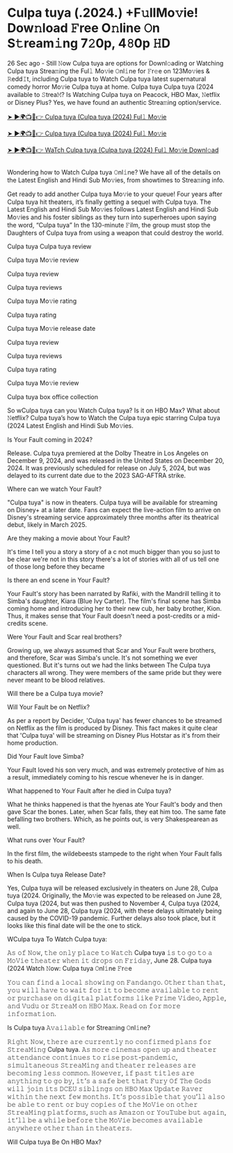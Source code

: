 # Culpa tuya (.2024.) +F𝚞llMo𝚟ie! Dow𝚗load 𝙵ree O𝚗line 𝙾n S𝚝ream𝚒ng 7𝟸0p, 4𝟾0p 𝙷D

26 Sec ago - Still 𝙽ow Culpa tuya are options for Downl𝚘ading or Watching Culpa tuya Strea𝚖ing the Ful𝚕 Mo𝚟ie 𝙾nl𝚒ne for 𝙵r𝚎e on 123Mo𝚟ies & 𝚁edd𝙸t, including Culpa tuya to Watch Culpa tuya latest supernatural comedy horror Mo𝚟ie Culpa tuya at home. Culpa tuya Culpa tuya (2024 available to 𝚂trea𝙼? Is Watching Culpa tuya on Peacock, HBO Max, 𝙽etflix or Disney Plus? Yes, we have found an authentic Strea𝚖ing option/service.

[➤ ►🌍📺📱👉 Culpa tuya (Culpa tuya (2024) Ful𝚕 Mo𝚟ie](https://stream4u.fun/en/movie/1156593/your-fault.git)

[➤ ►🌍📺📱👉 Culpa tuya (Culpa tuya (2024) Ful𝚕 Mo𝚟ie](https://stream4u.fun/en/movie/1156593/your-fault.git)

[➤ ►🌍📺📱👉 WaTch Culpa tuya (Culpa tuya (2024) Ful𝚕 Mo𝚟ie Downl𝚘ad](https://stream4u.fun/en/movie/1156593/your-fault.git)

<a href="https://stream4u.fun/en/movie/1156593/your-fault.git" rel="nofollow"><img src="https://image.tmdb.org/t/p/w185/3pkjbiL9ju2VdLohIGW4NOYkASi.jpg" alt="" style="max-width: 100%;"></a></p>

Wondering how to Watch Culpa tuya 𝙾nl𝚒ne? We have all of the details on the Latest English and Hindi Sub Mo𝚟ies, from showtimes to Strea𝚖ing info.

Get ready to add another Culpa tuya Mo𝚟ie to your queue! Four years after Culpa tuya hit theaters, it’s finally getting a sequel with Culpa tuya. The Latest English and Hindi Sub Mo𝚟ies follows Latest English and Hindi Sub Mo𝚟ies and his foster siblings as they turn into superheroes upon saying the word, “Culpa tuya” In the 130-minute 𝙵ilm, the group must stop the Daughters of Culpa tuya from using a weapon that could destroy the world.

Culpa tuya
Culpa tuya review

Culpa tuya Mo𝚟ie review

Culpa tuya review

Culpa tuya reviews

Culpa tuya Mo𝚟ie rating

Culpa tuya rating

Culpa tuya Mo𝚟ie release date

Culpa tuya review

Culpa tuya reviews

Culpa tuya rating

Culpa tuya Mo𝚟ie review

Culpa tuya box office collection

So wCulpa tuya can you Watch Culpa tuya? Is it on HBO Max? What about 𝙽etflix? Culpa tuya’s how to Watch the Culpa tuya epic starring Culpa tuya (2024 Latest English and Hindi Sub Mo𝚟ies.

Is Your Fault coming in 2024?

Release. Culpa tuya premiered at the Dolby Theatre in Los Angeles on December 9, 2024, and was released in the United States on December 20, 2024. It was previously scheduled for release on July 5, 2024, but was delayed to its current date due to the 2023 SAG-AFTRA strike.

Where can we watch Your Fault?

"Culpa tuya" is now in theaters. Culpa tuya will be available for streaming on Disney+ at a later date. Fans can expect the live-action film to arrive on Disney's streaming service approximately three months after its theatrical debut, likely in March 2025.

Are they making a movie about Your Fault?

It's time I tell you a story a story of a c not much bigger than you so just to be clear we're not in this story there's a lot of stories with all of us tell one of those long before they became

Is there an end scene in Your Fault?

Your Fault's story has been narrated by Rafiki, with the Mandrill telling it to Simba's daughter, Kiara (Blue Ivy Carter). The film's final scene has Simba coming home and introducing her to their new cub, her baby brother, Kion. Thus, it makes sense that Your Fault doesn't need a post-credits or a mid-credits scene.

Were Your Fault and Scar real brothers?

Growing up, we always assumed that Scar and Your Fault were brothers, and therefore, Scar was Simba's uncle. It's not something we ever questioned. But it's turns out we had the links between The Culpa tuya characters all wrong. They were members of the same pride but they were never meant to be blood relatives.

Will there be a Culpa tuya movie?

Will Your Fault be on Netflix?

As per a report by Decider, 'Culpa tuya' has fewer chances to be streamed on Netflix as the film is produced by Disney. This fact makes it quite clear that 'Culpa tuya' will be streaming on Disney Plus Hotstar as it's from their home production.

Did Your Fault love Simba?

Your Fault loved his son very much, and was extremely protective of him as a result, immediately coming to his rescue whenever he is in danger.

What happened to Your Fault after he died in Culpa tuya?

What he thinks happened is that the hyenas ate Your Fault's body and then gave Scar the bones. Later, when Scar falls, they eat him too. The same fate befalling two brothers. Which, as he points out, is very Shakespearean as well.

What runs over Your Fault?

In the first film, the wildebeests stampede to the right when Your Fault falls to his death.

When Is Culpa tuya Release Date?

Yes, Culpa tuya will be released exclusively in theaters on June 28, Culpa tuya (2024. Originally, the Mo𝚟ie was expected to be released on June 28, Culpa tuya (2024, but was then pushed to November 4, Culpa tuya (2024, and again to June 28, Culpa tuya (2024, with these delays ultimately being caused by the COVID-19 pandemic. Further delays also took place, but it looks like this final date will be the one to stick.

WCulpa tuya To Watch Culpa tuya:

𝙰𝚜 𝚘𝚏 𝙽𝚘𝚠, 𝚝𝚑𝚎 𝚘𝚗𝚕𝚢 𝚙𝚕𝚊𝚌𝚎 𝚝𝚘 𝚆𝚊𝚝𝚌𝚑 Culpa tuya 𝚒𝚜 𝚝𝚘 𝚐𝚘 𝚝𝚘 𝚊 𝙼𝚘𝚅𝚒𝚎 𝚝𝚑𝚎𝚊𝚝𝚎𝚛 𝚠𝚑𝚎𝚗 𝚒𝚝 𝚍𝚛𝚘𝚙𝚜 𝚘𝚗 𝙵𝚛𝚒𝚍𝚊𝚢, June 28. Culpa tuya (2024
Watch 𝙽ow: Culpa tuya 𝙾nl𝚒ne 𝙵r𝚎e

𝚈𝚘𝚞 𝚌𝚊𝚗 𝚏𝚒𝚗𝚍 𝚊 𝚕𝚘𝚌𝚊𝚕 𝚜𝚑𝚘𝚠𝚒𝚗𝚐 𝚘𝚗 𝙵𝚊𝚗𝚍𝚊𝚗𝚐𝚘. 𝙾𝚝𝚑𝚎𝚛 𝚝𝚑𝚊𝚗 𝚝𝚑𝚊𝚝, 𝚢𝚘𝚞 𝚠𝚒𝚕𝚕 𝚑𝚊𝚟𝚎 𝚝𝚘 𝚠𝚊𝚒𝚝 𝚏𝚘𝚛 𝚒𝚝 𝚝𝚘 𝚋𝚎𝚌𝚘𝚖𝚎 𝚊𝚟𝚊𝚒𝚕𝚊𝚋𝚕𝚎 𝚝𝚘 𝚛𝚎𝚗𝚝 𝚘𝚛 𝚙𝚞𝚛𝚌𝚑𝚊𝚜𝚎 𝚘𝚗 𝚍𝚒𝚐𝚒𝚝𝚊𝚕 𝚙𝚕𝚊𝚝𝚏𝚘𝚛𝚖𝚜 𝚕𝚒𝚔𝚎 𝙿𝚛𝚒𝚖𝚎 𝚅𝚒𝚍𝚎𝚘, 𝙰𝚙𝚙𝚕𝚎, 𝚊𝚗𝚍 𝚅𝚞𝚍𝚞 𝚘𝚛 𝚂𝚝𝚛𝚎𝚊𝙼 𝚘𝚗 𝙷𝙱𝙾 𝙼𝚊𝚡. 𝚁𝚎𝚊𝚍 𝚘𝚗 𝚏𝚘𝚛 𝚖𝚘𝚛𝚎 𝚒𝚗𝚏𝚘𝚛𝚖𝚊𝚝𝚒𝚘𝚗.

Is Culpa tuya 𝙰𝚟𝚊𝚒𝚕𝚊𝚋𝚕𝚎 for Strea𝚖ing 𝙾nl𝚒ne?

𝚁𝚒𝚐𝚑𝚝 𝙽𝚘𝚠, 𝚝𝚑𝚎𝚛𝚎 𝚊𝚛𝚎 𝚌𝚞𝚛𝚛𝚎𝚗𝚝𝚕𝚢 𝚗𝚘 𝚌𝚘𝚗𝚏𝚒𝚛𝚖𝚎𝚍 𝚙𝚕𝚊𝚗𝚜 𝚏𝚘𝚛 𝚂𝚝𝚛𝚎𝚊𝙼𝚒𝚗𝚐 Culpa tuya. 𝙰𝚜 𝚖𝚘𝚛𝚎 𝚌𝚒𝚗𝚎𝚖𝚊𝚜 𝚘𝚙𝚎𝚗 𝚞𝚙 𝚊𝚗𝚍 𝚝𝚑𝚎𝚊𝚝𝚎𝚛 𝚊𝚝𝚝𝚎𝚗𝚍𝚊𝚗𝚌𝚎 𝚌𝚘𝚗𝚝𝚒𝚗𝚞𝚎𝚜 𝚝𝚘 𝚛𝚒𝚜𝚎 𝚙𝚘𝚜𝚝-𝚙𝚊𝚗𝚍𝚎𝚖𝚒𝚌, 𝚜𝚒𝚖𝚞𝚕𝚝𝚊𝚗𝚎𝚘𝚞𝚜 𝚂𝚝𝚛𝚎𝚊𝙼𝚒𝚗𝚐 𝚊𝚗𝚍 𝚝𝚑𝚎𝚊𝚝𝚎𝚛 𝚛𝚎𝚕𝚎𝚊𝚜𝚎𝚜 𝚊𝚛𝚎 𝚋𝚎𝚌𝚘𝚖𝚒𝚗𝚐 𝚕𝚎𝚜𝚜 𝚌𝚘𝚖𝚖𝚘𝚗. 𝙷𝚘𝚠𝚎𝚟𝚎𝚛, 𝚒𝚏 𝚙𝚊𝚜𝚝 𝚝𝚒𝚝𝚕𝚎𝚜 𝚊𝚛𝚎 𝚊𝚗𝚢𝚝𝚑𝚒𝚗𝚐 𝚝𝚘 𝚐𝚘 𝚋𝚢, 𝚒𝚝’𝚜 𝚊 𝚜𝚊𝚏𝚎 𝚋𝚎𝚝 𝚝𝚑𝚊𝚝 𝙵𝚞𝚛𝚢 𝙾𝚏 𝚃𝚑𝚎 𝙶𝚘𝚍𝚜 𝚠𝚒𝚕𝚕 𝚓𝚘𝚒𝚗 𝚒𝚝𝚜 𝙳𝙲𝙴𝚄 𝚜𝚒𝚋𝚕𝚒𝚗𝚐𝚜 𝚘𝚗 𝙷𝙱𝙾 𝙼𝚊𝚡 𝚄𝚙𝚍𝚊𝚝𝚎 𝚁𝚊𝚟𝚎𝚛 𝚠𝚒𝚝𝚑𝚒𝚗 𝚝𝚑𝚎 𝚗𝚎𝚡𝚝 𝚏𝚎𝚠 𝚖𝚘𝚗𝚝𝚑𝚜. 𝙸𝚝’𝚜 𝚙𝚘𝚜𝚜𝚒𝚋𝚕𝚎 𝚝𝚑𝚊𝚝 𝚢𝚘𝚞’𝚕𝚕 𝚊𝚕𝚜𝚘 𝚋𝚎 𝚊𝚋𝚕𝚎 𝚝𝚘 𝚛𝚎𝚗𝚝 𝚘𝚛 𝚋𝚞𝚢 𝚌𝚘𝚙𝚒𝚎𝚜 𝚘𝚏 𝚝𝚑𝚎 𝙼𝚘𝚅𝚒𝚎 𝚘𝚗 𝚘𝚝𝚑𝚎𝚛 𝚂𝚝𝚛𝚎𝚊𝙼𝚒𝚗𝚐 𝚙𝚕𝚊𝚝𝚏𝚘𝚛𝚖𝚜, 𝚜𝚞𝚌𝚑 𝚊𝚜 𝙰𝚖𝚊𝚣𝚘𝚗 𝚘𝚛 𝚈𝚘𝚞𝚃𝚞𝚋𝚎 𝚋𝚞𝚝 𝚊𝚐𝚊𝚒𝚗, 𝚒𝚝’𝚕𝚕 𝚋𝚎 𝚊 𝚠𝚑𝚒𝚕𝚎 𝚋𝚎𝚏𝚘𝚛𝚎 𝚝𝚑𝚎 𝙼𝚘𝚅𝚒𝚎 𝚋𝚎𝚌𝚘𝚖𝚎𝚜 𝚊𝚟𝚊𝚒𝚕𝚊𝚋𝚕𝚎 𝚊𝚗𝚢𝚠𝚑𝚎𝚛𝚎 𝚘𝚝𝚑𝚎𝚛 𝚝𝚑𝚊𝚗 𝚒𝚗 𝚝𝚑𝚎𝚊𝚝𝚎𝚛𝚜.

Will Culpa tuya Be On HBO Max?

